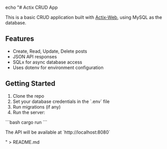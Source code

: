 echo "# Actix CRUD App

This is a basic CRUD application built with [Actix-Web](https://actix.rs/), using MySQL as the database.

## Features

- Create, Read, Update, Delete posts
- JSON API responses
- SQLx for async database access
- Uses dotenv for environment configuration

## Getting Started

1. Clone the repo
2. Set your database credentials in the \`.env\` file
3. Run migrations (if any)
4. Run the server:

\`\`\`bash
cargo run
\`\`\`

The API will be available at \`http://localhost:8080\`

" > README.md
